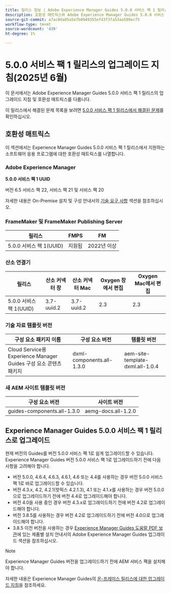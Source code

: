 ```yaml
---
title: 릴리스 정보 | Adobe Experience Manager Guides 5.0.0 서비스 팩 1 릴리스의 업그레이드 지침
description: 호환성 매트릭스와 Adobe Experience Manager Guides 5.0.0 서비스 팩 1 릴리스로 업그레이드하는 방법에 대해 알아봅니다.
source-git-commit: a7ac0da05a5e7b0949355ef43f3fa53aa509ecf5
workflow-type: tm+mt
source-wordcount: '439'
ht-degree: 1%

---
```


# 5.0.0 서비스 팩 1 릴리스의 업그레이드 지침(2025년 6월)

이 문서에서는 Adobe Experience Manager Guides 5.0.0 서비스 팩 1 릴리스의 업그레이드 지침 및 호환성 매트릭스를 다룹니다.

이 릴리스에서 해결된 문제 목록을 보려면 [5.0.0 서비스 팩 1 릴리스에서 해결된 문제](../release-info/fixed-issues-5-0-0-sp1.md)를 확인하십시오.

## 호환성 매트릭스

이 섹션에서는 Experience Manager Guides 5.0.0 서비스 팩 1 릴리스에서 지원하는 소프트웨어 응용 프로그램에 대한 호환성 매트릭스를 나열합니다.

### Adobe Experience Manager

**5.0.0 서비스 팩 1 UUID**

버전 6.5 서비스 팩 22, 서비스 팩 21 및 서비스 팩 20

자세한 내용은 On-Premise 설치 및 구성 안내서의 [기술 요구 사항](../install-guide/download-install-technical-requirements.md) 섹션을 참조하십시오.

### FrameMaker 및 FrameMaker Publishing Server

| 릴리스 | FMPS | FM |
| --- | --- | --- |
| 5.0.0 서비스 팩 1(UUID) | 지원됨 | 2022년 이상 |

### 산소 연결기

| 릴리스 | 산소 커넥터 창 | 산소 커넥터 Mac | Oxygen 창에서 편집 | Oxygen Mac에서 편집 |
| --- | --- | --- |--- |--- |
| 5.0.0 서비스 팩 1(UUID) | 3.7-uuid.2 | 3.7-uuid.2 | 2.3 | 2.3 |

### 기술 자료 템플릿 버전

| 구성 요소 패키지 이름 | 구성 요소 버전 | 템플릿 버전 |
|---|---|---|
| Cloud Service용 Experience Manager Guides 구성 요소 콘텐츠 패키지 | dxml-components.all-1.3.0 | aem-site-template-dxml.all-1.0.4 |

### 새 AEM 사이트 템플릿 버전


| 구성 요소 버전 | 사이트 버전 |
|---|---|
| guides-components.all-1.3.0 | aemg-docs.all-1.2.0 |


## Experience Manager Guides 5.0.0 서비스 팩 1 릴리스로 업그레이드

현재 버전의 Guides를 버전 5.0.0 서비스 팩 1로 쉽게 업그레이드할 수 있습니다. Experience Manager Guides 버전 5.0.0 서비스 팩 1로 업그레이드하기 전에 다음 사항을 고려해야 합니다.

- 버전 5.0.0, 4.6.4, 4.6.3, 4.6.1, 4.6 또는 4.4를 사용하는 경우 버전 5.0.0 서비스 팩 1로 바로 업그레이드할 수 있습니다.
- 버전 4.3.x, 4.2, 4.2.1(핫픽스 4.2.1.3), 4.1 또는 4.1.x를 사용하는 경우 버전 5.0.0으로 업그레이드하기 전에 버전 4.4로 업그레이드해야 합니다.
- 버전 4.0을 사용 중인 경우 버전 4.3.x로 업그레이드하기 전에 버전 4.2로 업그레이드해야 합니다.
- 버전 3.8.5를 사용하는 경우 버전 4.2로 업그레이드하기 전에 버전 4.0으로 업그레이드해야 합니다.
- 3.8.5 이전 버전을 사용하는 경우 [Experience Manager Guides 도움말 PDF 보관](https://helpx.adobe.com/kr/xml-documentation-for-experience-manager/archive.html)에 있는 제품별 설치 안내서의 Adobe Experience Manager Guides 업그레이드 섹션을 참조하십시오.

>[!NOTE]
>
>Experience Manager Guides 버전을 업그레이드하기 전에 AEM 서비스 팩을 설치해야 합니다.

자세한 내용은 Experience Manager Guides의 [온-프레미스 릴리스에 대한 업그레이드 지침](../install-guide/upgrade-xml-documentation.md)을 참조하세요.
